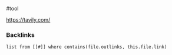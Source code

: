 #tool 

https://tavily.com/

### Backlinks
```dataview 
list from [[#]] where contains(file.outlinks, this.file.link)
```

